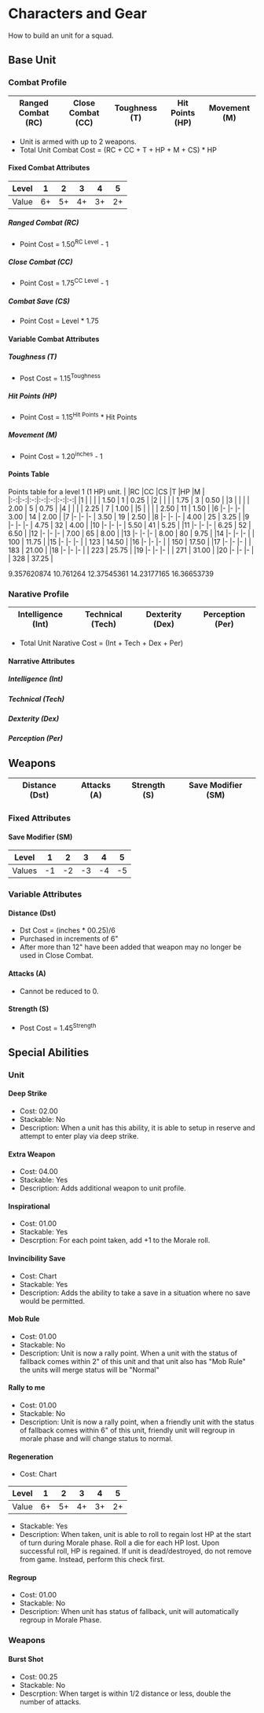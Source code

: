 # Characters and Gear
How to build an unit for a squad.

## Base Unit
### Combat Profile
| Ranged Combat (RC) | Close Combat (CC) | Toughness (T) | Hit Points (HP) | Movement (M) |
|:-:                 |:-:                |:-:            |:-:              |:-:           |

* Unit is armed with up to 2 weapons.
* Total Unit Combat Cost = (RC + CC + T + HP + M + CS) * HP

#### Fixed Combat Attributes
|Level | 1  | 2  | 3  | 4  | 5  |
|:-:   |:-: |:-: |:-: |:-: |:-: |
|Value | 6+ | 5+ | 4+ | 3+ | 2+ |

##### Ranged Combat (RC)
* Point Cost = 1.50<sup>RC Level</sup> - 1

##### Close Combat (CC)
* Point Cost = 1.75<sup>CC Level</sup> - 1

##### Combat Save (CS)
* Point Cost = Level * 1.75

#### Variable Combat Attributes
##### Toughness (T)
* Post Cost = 1.15<sup>Toughness</sup>

##### Hit Points (HP)
* Point Cost = 1.15<sup>Hit Points</sup> * Hit Points

##### Movement (M)
* Point Cost = 1.20<sup>inches</sup> - 1

#### Points Table
Points table for a level 1 (1 HP) unit.
|   |RC |CC |CS |T  |HP |M  |
|:-:|:-:|:-:|:-:|:-:|:-:|:-:|
|1  |  |  |  | 1.50 | 1 | 0.25 |
|2  |  |  |  | 1.75 | 3 | 0.50 |
|3  |  |  |  | 2.00 | 5 | 0.75 |
|4  |  |  |  | 2.25 | 7 | 1.00 |
|5  |  |  |  | 2.50 | 11 | 1.50 |
|6  |- |- |- | 3.00 | 14 | 2.00 |
|7  |- |- |- | 3.50 | 19 | 2.50 |
|8  |- |- |- | 4.00 | 25 | 3.25 |
|9  |- |- |- | 4.75 | 32 | 4.00 |
|10 |- |- |- | 5.50 | 41 | 5.25 |
|11 |- |- |- | 6.25 | 52 | 6.50 |
|12 |- |- |- | 7.00 | 65 | 8.00 |
|13 |- |- |- | 8.00 | 80 | 9.75 |
|14 |- |- |- |  | 100 | 11.75 |
|15 |- |- |- |  | 123 | 14.50 |
|16 |- |- |- |  | 150 | 17.50 |
|17 |- |- |- |  | 183 | 21.00 |
|18 |- |- |- |  | 223 | 25.75 |
|19 |- |- |- |  | 271 | 31.00 |
|20 |- |- |- |  | 328 | 37.25 |

9.357620874
10.761264
12.37545361
14.23177165
16.36653739


### Narative Profile
| Intelligence (Int) | Technical (Tech) | Dexterity (Dex) | Perception (Per) |
|:-:                 |:-:               |:-:              |:-:               |
* Total Unit Narative Cost = (Int + Tech + Dex + Per)

#### Narrative Attributes
##### Intelligence (Int)

##### Technical (Tech)

##### Dexterity (Dex)

##### Perception (Per)


## Weapons
| Distance (Dst) | Attacks (A) | Strength (S) | Save Modifier (SM) |
|:-:             |:-:          |:-:           |:-:                 |

### Fixed Attributes
#### Save Modifier (SM)
|Level  | 1   | 2   | 3   | 4   | 5   |
|:-:    |:-:  |:-:  |:-:  |:-:  |:-:  |
|Values | -1  | -2  | -3  | -4  | -5  |

### Variable Attributes
#### Distance (Dst)
* Dst Cost = (inches * 00.25)/6
* Purchased in increments of 6"
* After more than 12" have been added that weapon may no longer be used in Close Combat.

#### Attacks (A)
* Cannot be reduced to 0.

#### Strength (S)
* Post Cost = 1.45<sup>Strength</sup>

## Special Abilities
### Unit
#### Deep Strike
* Cost: 02.00
* Stackable: No
* Description: When a unit has this ability, it is able to setup in reserve and attempt to enter play via deep strike.

#### Extra Weapon
* Cost: 04.00
* Stackable: Yes
* Description: Adds additional weapon to unit profile.

#### Inspirational
* Cost: 01.00
* Stackable: Yes
* Descrption: For each point taken, add +1 to the Morale roll.

#### Invincibility Save
* Cost: Chart
* Stackable: Yes
* Description: Adds the ability to take a save in a situation where no save would be permitted.

#### Mob Rule
* Cost: 01.00
* Stackable: No
* Description: Unit is now a rally point. When a unit with the status of fallback comes within 2" of this unit and that unit also has "Mob Rule" the units will merge status will be "Normal"

#### Rally to me
* Cost: 01.00
* Stackable: No
* Description: Unit is now a rally point, when a friendly unit with the status of fallback comes within 6" of this unit, friendly unit will regroup in morale phase and will change status to normal. 

#### Regeneration
* Cost: Chart

|Level  | 1   | 2   | 3   | 4   | 5   |
|:-:    |:-:  |:-:  |:-:  |:-:  |:-:  |
|Value  | 6+  | 5+  | 4+  | 3+  | 2+  |

* Stackable: Yes
* Description: When taken, unit is able to roll to regain lost HP at the start of turn during Morale phase. Roll a die for each HP lost. Upon successful roll, HP is regained. If unit is dead/destroyed, do not remove from game. Instead, perform this check first. 

#### Regroup
* Cost: 01.00
* Stackable: No
* Description: When unit has status of fallback, unit will automatically regroup in Morale Phase.

### Weapons
#### Burst Shot
* Cost: 00.25
* Stackable: No
* Descrption: When target is within 1/2 distance or less, double the number of attacks.
